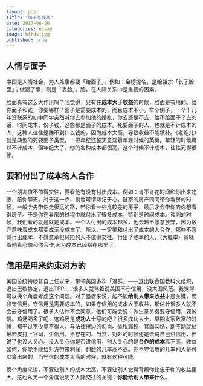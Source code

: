 ```yaml
---
layout: post
title: "面子与成本"
date: 2017-06-26
categories: essay
image: birds.jpg
published: true
---
```


## 人情与面子
中国是人情社会，为人处事都要「给面子」。例如：金榜提名，是给祖宗「长了脸面」；做错了事，则是「丢脸」。脸，在人际关系中是重要的因素。

脸面真有这么大作用吗？我觉得，只有在**成本大于收益**的时候，脸面是有用的。给你面子和钱，你要哪样？面子是需要成本的，而且成本不小。举个例子，一个十几年没联系的初中同学突然喊你去参加他的婚礼，你去还是不去，给不给面子？去的话，时间成本，份子钱，这些都是面子的成本。死要面子的人，也就是不计成本的人，这种人往往是赚不到什么钱的，因为成本太高，导致收益不能填补。《老炮儿》就是典型的死要面子类型，一把年纪还整天意淫着年轻时候的英勇。年轻的时候可以不计成本，但年纪大了，你的各种成本都很高，这个时候不计成本，往往死得很惨。

## 要和付出了成本的人合作

一个朋友值不值得交往，要看他有没有付出成本。例如：肯不肯花时间和你出来吃饭，陪你聊天。对于这一点，销售可谓熟记于心。链家的房产顾问带你看房的时候，一般会先带你走很远的路，带你看一些比较差的房子，最后才会带你去你想看得房子。于是你在看房的过程中就付出了很多成本，特别是时间成本。谈判的时候，我们看的就是就是成本。一个人付出的成本越多，他会越不愿意放弃，因为放弃意味着成本都变成沉没成本了。所以，一定要和付出了成本的人合作，那些不愿意付出成本，不愿意承担风险的人不值得交往。付出了成本的人，（大概率）意味着他真心想和你合作,因为成本已经摆在那里了。

## 信用是用来约束对方的

美国总统特朗普自上任以来，带领美国多次「退群」——退出联合国教科文组织，退出巴黎协定，退出TPP……很多人就骂着说美国不守信用，没大国风范。我觉得可以换个角度考虑这个问题。对于强者来说，能不能**给别人带来收益**才是关键，而非守信用。守信用是需要成本的，如果守信用的成本大于收益，那估计很多人就不会去守信用了。很多人估计不会同意，他们可能会说：做生意关键要守信用，要诚信。鸡汤喝多了吧，这鸡汤是**成功人士**写的吧？很多成功人士，早期发家致富的时候，都干过不少见不得人，与法律擦边的勾当。偷税漏税，官商勾结，动不动就扯破脸皮打上官司，讲信用，不存在的。当然，对外的时候还是会说自己讲信用，但说了也没人关心。没人关心你是否讲信用，别人关心的是**合作的成本**高不高，收益如何，你能不能给对方带来利润，翻脸的几率高不高。你不守信用的几率别人是可以算出来的，当守信的成本太高的时候，就有这种可能。

换个角度来讲，不要让别人的成本太高。不要让别人觉得背叛你比忠于你的收益更大。这也从另一个角度说明了人际交往的关键：**你能给别人带来什么**。


